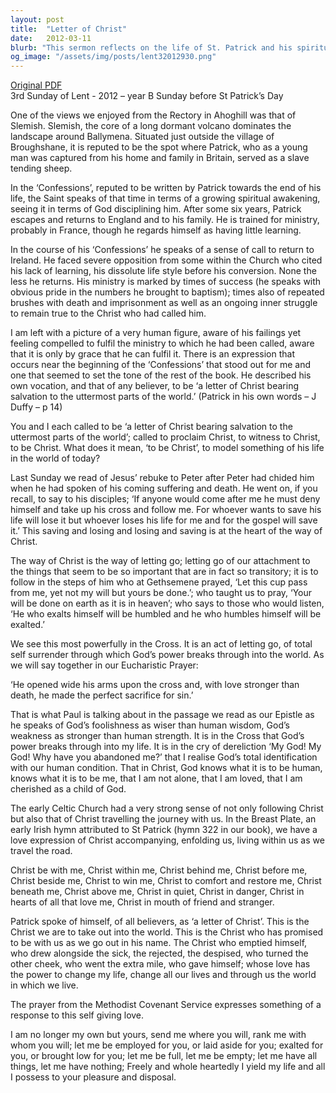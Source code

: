 ```yaml
---
layout: post
title:  "Letter of Christ"
date:   2012-03-11
blurb: "This sermon reflects on the life of St. Patrick and his spiritual awakening during his time as a slave. It emphasizes the concept of self-surrender and humility, drawing parallels to the teachings of Christ. The sermon concludes with a powerful prayer from the Methodist Covenant Service, expressing a commitment to selfless service and surrender to God's will."
og_image: "/assets/img/posts/lent32012930.png"
---
```

[Original PDF](/assets/pdf/lent32012930.pdf)    
3rd Sunday of Lent - 2012 – year B
Sunday before St Patrick’s Day

One of the views we enjoyed from the Rectory in Ahoghill was that of Slemish. Slemish, the core of a long dormant volcano dominates the landscape around Ballymena. Situated just outside the village of Broughshane, it is reputed to be the spot where Patrick, who as a young man was captured from his home and family in Britain, served as a slave tending sheep.

In the ‘Confessions’, reputed to be written by Patrick towards the end of his life, the Saint speaks of that time in terms of a growing spiritual awakening, seeing it in terms of God disciplining him. After some six years, Patrick escapes and returns to England and to his family. He is trained for ministry, probably in France, though he regards himself as having little learning.

In the course of his ‘Confessions’ he speaks of a sense of call to return to Ireland. He faced severe opposition from some within the Church who cited his lack of learning, his dissolute life style before his conversion. None the less he returns. His ministry is marked by times of success (he speaks with obvious pride in the numbers he brought to baptism); times also of repeated brushes with death and imprisonment as well as an ongoing inner struggle to remain true to the Christ who had called him.

I am left with a picture of a very human figure, aware of his failings yet feeling compelled to fulfil the ministry to which he had been called, aware that it is only by grace that he can fulfil it. There is an expression that occurs near the beginning of the ‘Confessions’ that stood out for me and one that seemed to set the tone of the rest of the book. He described his own vocation, and that of any believer, to be ‘a letter of Christ bearing salvation to the uttermost parts of the world.’ (Patrick in his own words – J Duffy – p 14)

You and I each called to be ‘a letter of Christ bearing salvation to the uttermost parts of the world’; called to proclaim Christ, to witness to Christ, to be Christ. What does it mean, ‘to be Christ’, to model something of his life in the world of today?

Last Sunday we read of Jesus’ rebuke to Peter after Peter had chided him when he had spoken of his coming suffering and death. He went on, if you recall, to say to his disciples; ‘If anyone would come after me he must deny himself and take up his cross and follow me. For whoever wants to save his life will lose it but whoever loses his life for me and for the gospel will save it.’ This saving and losing and losing and saving is at the heart of the way of Christ.

The way of Christ is the way of letting go; letting go of our attachment to the things that seem to be so important that are in fact so transitory; it is to follow in the steps of him who at Gethsemene prayed, ‘Let this cup pass from me, yet not my will but yours be done.’; who taught us to pray, ‘Your will be done on earth as it is in heaven’; who says to those who would listen, ‘He who exalts himself will be humbled and he who humbles himself will be exalted.’

We see this most powerfully in the Cross. It is an act of letting go, of total self surrender through which God’s power breaks through into the world. As we will say together in our Eucharistic Prayer:

‘He opened wide his arms upon the cross
and, with love stronger than death,
he made the perfect sacrifice for sin.’

That is what Paul is talking about in the passage we read as our Epistle as he speaks of God’s foolishness as wiser than human wisdom, God’s weakness as stronger than human strength. It is in the Cross that God’s power breaks through into my life. It is in the cry of dereliction ‘My God! My God! Why have you abandoned me?’ that I realise God’s total identification with our human condition. That in Christ, God knows what it is to be human, knows what it is to be me, that I am not alone, that I am loved, that I am cherished as a child of God.

The early Celtic Church had a very strong sense of not only following Christ but also that of Christ travelling the journey with us. In the Breast Plate, an early Irish hymn attributed to St Patrick (hymn 322 in our book), we have a love expression of Christ accompanying, enfolding us, living within us as we travel the road.

Christ be with me, Christ within me,
Christ behind me, Christ before me,
Christ beside me, Christ to win me,
Christ to comfort and restore me,
Christ beneath me, Christ above me,
Christ in quiet, Christ in danger,
Christ in hearts of all that love me,
Christ in mouth of friend and stranger.

Patrick spoke of himself, of all believers, as ‘a letter of Christ’. This is the Christ we are to take out into the world. This is the Christ who has promised to be with us as we go out in his name. The Christ who emptied himself, who drew alongside the sick, the rejected, the despised, who turned the other cheek, who went the extra mile, who gave himself; whose love has the power to change my life, change all our lives and through us the world in which we live.

The prayer from the Methodist Covenant Service expresses something of a response to this self giving love.

I am no longer my own but yours,
send me where you will,
rank me with whom you will;
let me be employed for you,
or laid aside for you;
exalted for you,
or brought low for you;
let me be full, let me be empty;
let me have all things,
let me have nothing;
Freely and whole heartedly
I yield my life and all I possess
to your pleasure and disposal.
